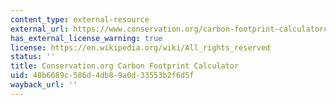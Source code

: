 ```yaml
---
content_type: external-resource
external_url: https://www.conservation.org/carbon-footprint-calculator#/
has_external_license_warning: true
license: https://en.wikipedia.org/wiki/All_rights_reserved
status: ''
title: Conservation.org Carbon Footprint Calculator
uid: 40b6689c-586d-4db8-9a0d-33553b2f6d5f
wayback_url: ''
---
```

